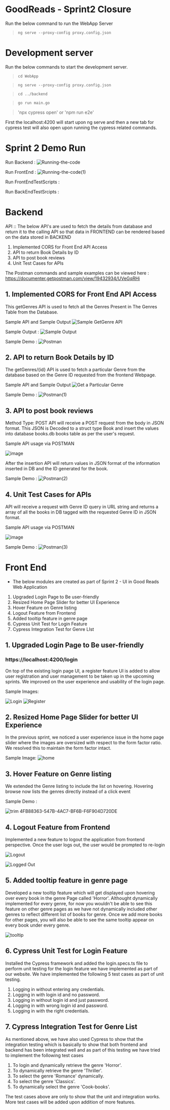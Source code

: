 # GoodReads - Sprint2 Closure

Run the below command to run the WebApp Server
>`ng serve --proxy-config proxy.config.json`

# Development server
Run the below commands to start the development server.
> `cd WebApp`

> `ng serve --proxy-config proxy.config.json`

> `cd ../backend`

> `go run main.go `

> 'npx cypress open' or 'npm run e2e'

First the localhost:4200 will start upon ng serve and then a new tab for cypress test will also open upon running the cypress related commands.

# Sprint 2 Demo Run

Run Backend :
![Running-the-code](https://user-images.githubusercontent.com/97717233/152629613-ff8847d5-6d0e-4dfb-ae27-daa01fbb36d6.gif)

Run FrontEnd :
![Running-the-code(1)](https://user-images.githubusercontent.com/97717233/152629631-86175819-b4a1-435c-b726-158fa617fcfd.gif)

Run FrontEndTestScripts :


Run BackEndTestSrcipts :


# Backend
API :: 
The below API's are used to fetch the details from database and return it to the calling API so that data in FRONTEND can be rendered based on the data stored in BACKEND
1. Implemented CORS for Front End API Access
2. API to return Book Details by ID
3. API to post book reviews
4. Unit Test Cases for APIs


The Postman commands and sample examples can be viewed here : https://documenter.getpostman.com/view/19432934/UVeGqRHi  

## 1. Implemented CORS for Front End API Access

This getGenres API is used to fetch all the Genres Present in The Genres Table from the Database.

Sample API and Sample Output
![Sample GetGenre API](https://github.com/Bhuvana102/Good-Reads/blob/main/Wiki-Images/localhost-GetGenre.png)

Sample Output :
![Sample Output](https://github.com/Bhuvana102/Good-Reads/blob/main/Wiki-Images/GetGenerate-Sample-Response.png)

Sample Demo :
![Postman](https://user-images.githubusercontent.com/97717233/152629582-80d900f1-09ca-439f-8458-c7ebf065b1ed.gif)


## 2. API to return Book Details by ID
The getGenres/{id} API is used to fetch a particular Genre from the database based on the Genre ID requested from the frontend Webpage.

Sample API and Sample Output
![Get a Particular Genre](https://github.com/Bhuvana102/Good-Reads/blob/main/Wiki-Images/GetParticularGenre.png)

Sample Demo :
![Postman(1)](https://user-images.githubusercontent.com/97717233/152629591-0bdd823a-0f59-4bee-a344-6579229771b8.gif)


## 3. API to post book reviews

Method Type: POST
API will receive a POST request from the body in JSON format. This JSON is Decoded to a struct type Book and insert the values into database books.db books table as per the user's request.

Sample API usage via POSTMAN

![image](https://user-images.githubusercontent.com/61014960/152491281-6dc95cd0-635e-4994-87f8-e0f8d6e4a651.png)

After the insertion API will return values in JSON format of the information inserted in DB and the ID generated for the book.

Sample Demo :
![Postman(2)](https://user-images.githubusercontent.com/97717233/152629596-b53a92a1-f9fe-413b-a7f7-c8f774fc28db.gif)


## 4. Unit Test Cases for APIs

API will receive a request with Genre ID query in URL string and returns a array of all the books in DB tagged with the requested Genre ID in JSON format.

Sample API usage via POSTMAN

![image](https://user-images.githubusercontent.com/61014960/152610415-8d048b20-9943-4b76-a936-439fdee46489.png)

Sample Demo :
![Postman(3)](https://user-images.githubusercontent.com/97717233/152629602-5134250b-97cc-4688-8752-a18f63b72759.gif)




# Front End

- The below modules are created as part of Sprint 2 - UI in Good Reads Web Application
1. Upgraded Login Page to Be user-friendly
2. Resized Home Page Slider for better UI Experience
3. Hover Feature on Genre listing
4. Logout Feature from Frontend
5. Added tooltip feature in genre page
6. Cypress Unit Test for Login Feature
7. Cypress Integration Test for Genre LIst 
 
## 1. Upgraded Login Page to Be user-friendly
###  https://localhost:4200/login

On top of the existing login page UI, a register feature UI is added to allow user registration and user management to be taken up in the upcoming sprints. We improved on the user experience and usability of the login page. 

Sample Images:

![Login](https://user-images.githubusercontent.com/92141914/156864595-97b3f14e-43c7-4b88-a94c-5834bbd2d66c.png)
![Register](https://user-images.githubusercontent.com/92141914/156864599-b485e0e3-c51b-418e-9b52-087335ccdbc1.png)


## 2. Resized Home Page Slider for better UI Experience

In the previous sprint, we noticed a user experience issue in the home page slider where the images are oversized with respect to the form factor ratio. We resolved this to maintain the form factor intact.

Sample Image:
![home](https://user-images.githubusercontent.com/92141914/156864663-48193b77-e99f-4001-9074-36d043222354.png)


## 3. Hover Feature on Genre listing

We extended the Genre listing to include the list on hovering. Hovering browse now lists the genres directly instead of a click event

Sample Demo :

![trim 4FB88363-547B-4AC7-BF6B-F6F904D720DE](https://user-images.githubusercontent.com/92141914/156863955-22b9c166-e0a1-49d3-a0e5-1ba08d41eb4a.GIF)

## 4. Logout Feature from Frontend

Implemented a new feature to logout the application from frontend perspective. Once the user logs out, the user would be prompted to re-login

![Logout](https://user-images.githubusercontent.com/41356950/156865076-c0a2a5e4-c78f-4e80-96d4-51648906a841.png)


![Logged Out](https://user-images.githubusercontent.com/41356950/156865079-cf44a97f-8a39-41f3-a7d2-fd2fa134ae76.png)


## 5. Added tooltip feature in genre page

Developed a new tooltip feature which will get displayed upon hovering over every book in the genre Page called 'Horror'. Althought dynamically implemented for 
every genre, for now you wouldn't be able to see this feature on other genre pages as we have not dynamically included other genres to reflect different list of 
books for genre. Once we add more books for other pages, you will also be able to see the same tooltip appear on every book under every genre.


![tooltip](https://user-images.githubusercontent.com/41356950/156865157-9989c27a-db1b-4ddc-89f2-e64b8ec816f4.png)



## 6. Cypress Unit Test for Login Feature

Installed the Cypress framework and added the login.specs.ts file to perform unit testing for the login feature we have implemented as part of our website.
We have implemented the following 5 test cases as part of unit testing.
1) Logging in without entering any credentials.
2) Logging in with login id and no password.
3) Logging in without login id and just password.
4) Logging in with wrong login id and password.
5) Logging in with the right credentials.



## 7. Cypress Integration Test for Genre List

As mentioned above, we have also used Cypress to show that the integration testing which is basically to show that both frontend and backend has been integrated
well and as part of this testing we have tried to implement the following test cases
1) To login and dynamically retrieve the genre 'Horror'.
2) To dynamically retrieve the genre 'Thriller'.
3) To select the genre 'Romance' dynamically.
4) To select the genre 'Classics'.
5) To dynamically select the genre 'Cook-books'.

The test cases above are only to show that the unit and integration works. More test cases will be added upon addition of more features.



